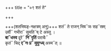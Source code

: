 +++
title = "०९ शतं ते"

+++

+++(शतभिषङ्-नक्षत्रम् अनु)+++ शतं᳓ ते राजन् भिष᳓जः सह᳓स्रम्  
उर्वी᳓ गभीरा᳓ सुमति᳓ष् टे अस्तु ।  
**बा᳓धस्व** दूरे᳓ **नि᳓रृतिं** पराचैः᳓  
कृतं᳓ चिद् **ए᳓नः प्र᳓ मुमुग्ध्य्** अस्म᳓त् ॥
